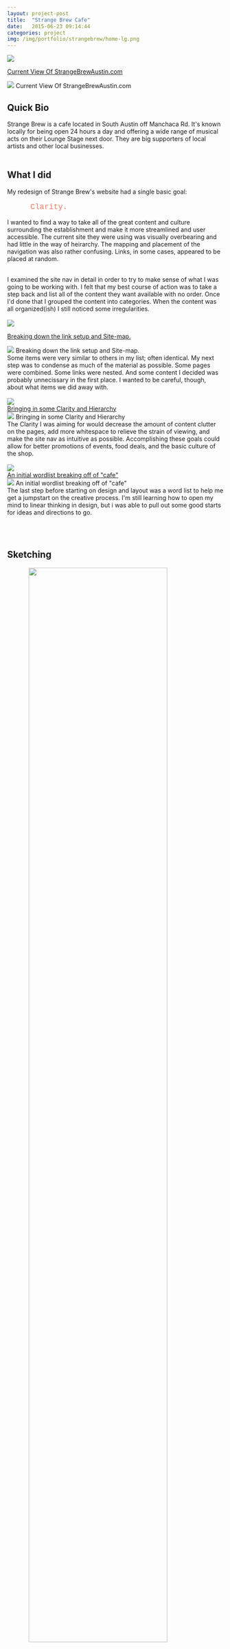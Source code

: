 ```yaml
---
layout: project-post
title:  "Strange Brew Cafe"
date:   2015-06-23 09:14:44
categories: project
img: /img/portfolio/strangebrew/home-lg.png
---
```


<fig class="marginnote"><a data-overlay-trigger="current" href="#!"><img src="/img/portfolio/strangebrew/current-sm.png"><figcaption>Current View Of StrangeBrewAustin.com</figcaption></a></fig>

<div class="overlay" id="current">
    <img class="modal" src="/img/portfolio/strangebrew/current-lg.png">
    <span class="modal">Current View Of StrangeBrewAustin.com</span>
</div>
<h2>Quick Bio</h2>
Strange Brew is a cafe located in South Austin off Manchaca Rd. It's known locally for being open 24 hours a day and offering a wide range of musical acts on their Lounge Stage next door. They are big supporters of local artists and other local businesses.
<BR><BR>
<h2>What I did</h2>

My redesign of Strange Brew's website had a single basic goal:
<BR><BR>
<span class="clarity">Clarity.</span>
<BR><BR>
I wanted to find a way to take all of the great content and culture surrounding the establishment and make it more streamlined and user accessible.
The current site they were using was visually overbearing and had little in the way of heirarchy. The mapping and placement of the navigation was also rather confusing. Links, in some cases, appeared to be placed at random. 
<BR><BR>

I examined the site nav in detail in order to try to make sense of what I was going to be working with. I felt that my best course of action was to take a step back and list all of the content they want available with no order. Once I'd done that I grouped the content into categories. When the content was all organized(ish) I still noticed some irregularities. 
<BR><BR>
<fig class="marginnote"><a data-overlay-trigger="links-1" href="#!"><img src="/img/portfolio/strangebrew/links-sm.jpg"><figcaption>Breaking down the link setup and Site-map.</figcaption></a></fig>

<div class="overlay" id="links-1">
    <img class="modal" src="/img/portfolio/strangebrew/links-lg.jpg">
    <span class="modal">Breaking down the link setup and Site-map.</span>
</div>
Some items were very similar to others in my list; often identical. My next step was to condense as much of the material as possible. Some pages were combined. Some links were nested. And some content I decided was probably unnecissary in the first place. I wanted to be careful, though, about what items we did away with. 
<BR><BR>
<fig class="marginnote"><a data-overlay-trigger="links-2" href="#!"><img src="/img/portfolio/strangebrew/links2-sm.jpg"><figcaption>Bringing in some Clarity and Hierarchy</figcaption></a></fig>

<div class="overlay" id="links-2">
    <img class="modal" src="/img/portfolio/strangebrew/links2-lg.jpg">
    <span class="modal">Bringing in some Clarity and Hierarchy</span>
</div>
The Clarity I was aiming for would decrease the amount of content clutter on the pages, add more whitespace to relieve the strain of viewing, and make the site nav as intuitive as possible. Accomplishing these goals could allow for better promotions of events, food deals, and the basic culture of the shop. 
<BR><BR>
<fig class="marginnote"><a data-overlay-trigger="wordlist" href="#!"><img src="/img/portfolio/strangebrew/wordlist-sm.jpg"><figcaption>An initial wordlist breaking off of "cafe"</figcaption></a></fig>

<div class="overlay" id="wordlist">
    <img class="modal" src="/img/portfolio/strangebrew/wordlist-lg.jpg">
    <span class="modal">An initial wordlist breaking off of "cafe"</span>
</div>
The last step before starting on design and layout was a word list to help me get a jumpstart on the creative process. I'm still learning how to open my mind to linear thinking in design, but i was able to pull out some good starts for ideas and directions to go.


<BR><BR>
<h2>Sketching</h2>

<fig class=""><a data-overlay-trigger="sketch1" href="#!"><img style="width:80%; margin:0em 10%;" src="/img/portfolio/strangebrew/sketch1-sm.jpg"><figcaption>A Beginning to a new Menu.</figcaption></a></fig>

<div class="overlay" id="sketch1">
    <img class="modal" src="/img/portfolio/strangebrew/sketch1-lg.jpg">
    <span class="modal">A Beginning to a new Menu</span>
</div>








<style type="text/css">
    .clarity {
        margin-left: 3em;
        font-size: 18px;
        font-family: Monaco, Andale Mono, Courier New, monospace;
        color: #ee7961;
    }
</style>
